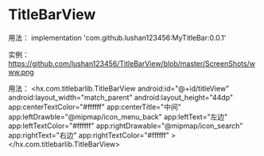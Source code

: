 # TitleBarView
用法：
implementation 'com.github.lushan123456:MyTitleBar:0.0.1'

实例：
https://github.com/lushan123456/TitleBarView/blob/master/ScreenShots/www.png

用法：
<hx.com.titlebarlib.TitleBarView
        android:id="@+id/titleView"
        android:layout_width="match_parent"
        android:layout_height="44dp"
        app:centerTextColor="#ffffff"
        app:centerTitle="中间"
        app:leftDrawble="@mipmap/icon_menu_back"
        app:leftText="左边"
        app:leftTextColor="#ffffff"
        app:rightDrawable="@mipmap/icon_search"
        app:rightText="右边"
        app:rightTextColor="#ffffff"
        ></hx.com.titlebarlib.TitleBarView>
